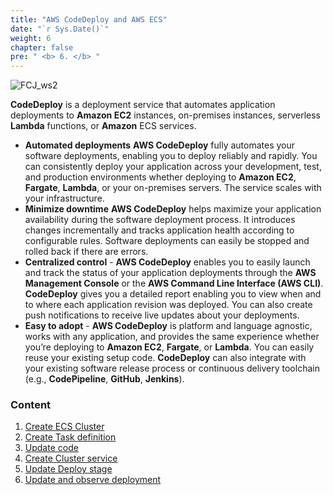 ```yaml
---
title: "AWS CodeDeploy and AWS ECS"
date: "`r Sys.Date()`"
weight: 6
chapter: false
pre: " <b> 6. </b> "
---
```


![FCJ_ws2](/FCJ-Workshop-2/images/6.codedeploy/aws_codedeploy.png)

**CodeDeploy** is a deployment service that automates application deployments to **Amazon EC2** instances, on-premises instances, serverless **Lambda** functions, or **Amazon** ECS services.

- **Automated deployments** **AWS CodeDeploy** fully automates your software deployments, enabling you to deploy reliably and rapidly. You can consistently deploy your application across your development, test, and production environments whether deploying to **Amazon EC2**, **Fargate**, **Lambda**, or your on-premises servers. The service scales with your infrastructure.
- **Minimize downtime** **AWS CodeDeploy** helps maximize your application availability during the software deployment process. It introduces changes incrementally and tracks application health according to configurable rules. Software deployments can easily be stopped and rolled back if there are errors.
- **Centralized control** - **AWS CodeDeploy** enables you to easily launch and track the status of your application deployments through the **AWS Management Console** or the **AWS Command Line Interface (AWS CLI)**. **CodeDeploy** gives you a detailed report enabling you to view when and to where each application revision was deployed. You can also create push notifications to receive live updates about your deployments.
- **Easy to adopt** - **AWS CodeDeploy** is platform and language agnostic, works with any application, and provides the same experience whether you’re deploying to **Amazon EC2**, **Fargate**, or **Lambda**. You can easily reuse your existing setup code. **CodeDeploy** can also integrate with your existing software release process or continuous delivery toolchain (e.g., **CodePipeline**, **GitHub**, **Jenkins**).

### Content

1.  [Create ECS Cluster](6.1-cluster/)
2.  [Create Task definition](6.2-task_def)
3.  [Update code](6.3-code/)
4.  [Create Cluster service](6.4-service/)
5.  [Update Deploy stage](6.5-deploy_stage/)
6.  [Update and observe deployment](6.6-deployment/)
